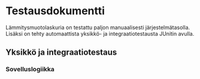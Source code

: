 # Testausdokumentti

Lämmitysmuotolaskuria on testattu paljon manuaalisesti järjestelmätasolla. 
Lisäksi on tehty automaattista yksikkö- ja integraatiotestausta JUnitin avulla.

## Yksikkö ja integraatiotestaus

### Sovelluslogiikka

